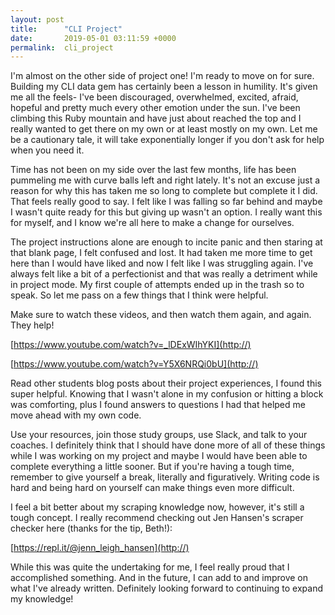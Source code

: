 ```yaml
---
layout: post
title:      "CLI Project"
date:       2019-05-01 03:11:59 +0000
permalink:  cli_project
---
```



I'm almost on the other side of project one! I'm ready to move on for sure. Building my CLI data gem has certainly been a lesson in humility. It's given me all the feels- I've been discouraged, overwhelmed, excited, afraid, hopeful and pretty much every other emotion under the sun. I've been climbing this Ruby mountain and have just about reached the top and I really wanted to get there on my own or at least mostly on my own. Let me be a cautionary tale, it will take exponentially longer if you don't ask for help when you need it. 

Time has not been on my side over the last few months, life has been pummeling me with curve balls left and right lately. It's not an excuse just a reason for why this has taken me so long to complete but complete it I did. That feels really good to say. I felt like I was falling so far behind and maybe I wasn't quite ready for this but giving up wasn't an option. I really want this for myself, and I know we're all here to make a change for ourselves. 

The project instructions alone are enough to incite panic and then staring at that blank page, I felt confused and lost. It had taken me more time to get here than I would have liked and now I felt like I was struggling again. I've always felt like a bit of a perfectionist and that was really a detriment while in project mode. My first couple of attempts ended up in the trash so to speak. So let me pass on a few things that I think were helpful. 

Make sure to watch these videos, and then watch them again, and again. They help! 

[https://www.youtube.com/watch?v=_lDExWIhYKI](http://)

[https://www.youtube.com/watch?v=Y5X6NRQi0bU](http://)

Read other students blog posts about their project experiences, I found this super helpful. Knowing that I wasn't alone in my confusion or hitting a block was comforting, plus I found answers to questions I had that helped me move ahead with my own code. 

Use your resources, join those study groups, use Slack, and talk to your coaches. I definitely think that I should have done more of all of these things while I was working on my project and maybe I would have been able to complete everything a little sooner. But if you're having a tough time, remember to give yourself a break, literally and figuratively. Writing code is hard and being hard on yourself can make things even more difficult. 

I feel a bit better about my scraping knowledge now, however, it's still a tough concept. I really recommend checking out Jen Hansen's scraper checker here (thanks for the tip, Beth!): 

[https://repl.it/@jenn_leigh_hansen](http://)


While this was quite the undertaking for me, I feel really proud that I accomplished something. And in the future, I can add to and improve on what I've already written. Definitely looking forward to continuing to expand my knowledge! 

